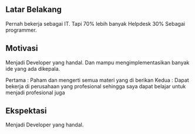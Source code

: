 [//]: # (Ceritakan sedikit tentang latar belakangmu seperti pendidikan terakhir atau pekerjaan sebelumnya)
## Latar Belakang
Pernah bekerja sebagai IT. Tapi 70% lebih banyak Helpdesk 30% Sebagai programmer.

[//]: # (Motivasi apa yang mendorongmu untuk ikut program coding bootcamp di Hacktiv8?)
## Motivasi
Menjadi Developer yang handal. Dan mampu mengimplementasikan banyak ide yang ada dikepala.

[//]: # (Beri tahu kami, apa yang ingin kamu dapatkan di Hacktiv8 dan apa yang ingin kamu capai setelah lulus dari sini?)
Pertama : Paham dan mengerti semua materi yang di berikan
Kedua : Dapat bekerja di perusahaan yang profesional sehingga saya dapat belajar untuk menjadi profesional juga

## Ekspektasi
Menjadi Developer yang handal.

[//]: # (Apakah ada hal lain yang ingin disampaikan? Bila ada, kamu bebas untuk menuliskannya)
